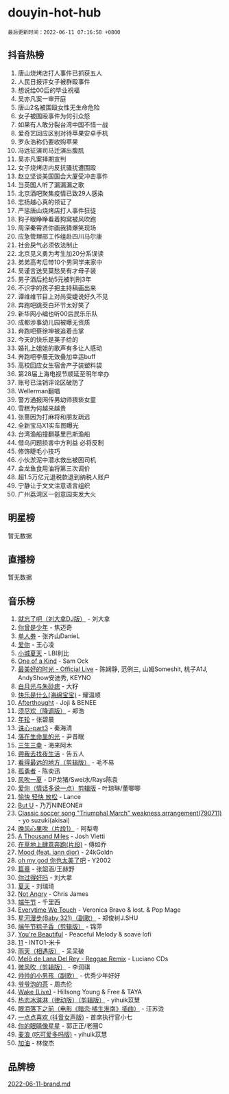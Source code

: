 # douyin-hot-hub

`最后更新时间：2022-06-11 07:16:58 +0800`

## 抖音热榜

1. 唐山烧烤店打人事件已抓获五人
1. 人民日报评女子被群殴事件
1. 想说给00后的毕业祝福
1. 吴亦凡案一审开庭
1. 唐山2名被围殴女性无生命危险
1. 女子被围殴事件为何引众怒
1. 如果有人敢分裂台湾中国不惜一战
1. 爱奇艺回应区别对待苹果安卓手机
1. 罗永浩称仍要收购苹果
1. 冯远征演司马迁演出腹肌
1. 吴亦凡案择期宣判
1. 女子烧烤店内反抗骚扰遭围殴
1. 赵立坚谈美国国会大厦受冲击事件
1. 当英国人听了漏漏漏之歌
1. 北京酒吧聚集疫情已致29人感染
1. 志扬越心真的领证了
1. 严惩唐山烧烤店打人事件狂徒
1. 狗子眼睁睁看着狗窝被风吹跑
1. 周深秦霄贤你画我猜爆笑现场
1. 应急管理部工作组赴四川马尔康
1. 社会戾气必须依法制止
1. 北京见义勇为考生加20分系误读
1. 弟弟高考后带10个男同学来家中
1. 吴谨言送吴莫愁吴有才母子装
1. 男子酒后抢劫5元被判刑3年
1. 不识字的孩子把主持稿画出来
1. 谭维维节目上对尚雯婕说好久不见
1. 奔跑吧跳茭白环节太好笑了
1. 新华网小编也听00后民乐乐队
1. 成都涉事幼儿园被曝无资质
1. 奔跑吧蔡徐坤被追着击掌
1. 今天的快乐是英子给的
1. 婚礼上姐姐的歌声有多让人感动
1. 奔跑吧李晨无效叠加幸运buff
1. 高校回应女生宿舍产子装塑料袋
1. 第28届上海电视节顺延至明年举办
1. 账号已注销评论区破防了
1. Wellerman翻唱
1. 警方通报网传男幼师猥亵女童
1. 雪糕为何越来越贵
1. 张蔷因为打麻将和朋友疏远
1. 全新宝马X1实车图曝光
1. 台湾渔船撞翻基里巴斯渔船
1. 借乌问题损害中方利益 必将反制
1. 修饰睫毛小技巧
1. 小伙淤泥中潜水救出被困司机
1. 金龙鱼食用油将第三次调价
1. 超1.5万亿元退税款退到纳税人账户
1. 宁静让于文文注意语言组织
1. 广州荔湾区一创意园突发大火

## 明星榜

暂无数据

## 直播榜

暂无数据

## 音乐榜

1. [就忘了吧（刘大拿DJ版）]() - 刘大拿
1. [你曾是少年](https://sf6-cdn-tos.douyinstatic.com/obj/tos-cn-ve-2774/015c43fe8b9a480daa75555dedef5cd2) - 焦迈奇
1. [单人券]() - 张齐山DanieL
1. [爱你](https://sf6-cdn-tos.douyinstatic.com/obj/tos-cn-ve-2774/738d8b240f1e4519b44cf31c84e02e24) - 王心凌
1. [小城夏天]() - LBI利比
1. [One of a Kind](https://sf3-cdn-tos.douyinstatic.com/obj/tos-cn-ve-2774/0a47d1d2ff5d47ccb42b56567de4456f) - Sam Ock
1. [最美好的时光 - Official Live]() - 陈娴静, 范例三, 山姆Someshit, 桃子A1J, AndyShow安迪秀, KEYNO
1. [白月光与朱砂痣]() - 大籽
1. [快乐是什么(海绵宝宝)](https://sf6-cdn-tos.douyinstatic.com/obj/tos-cn-ve-2774/c4bb2c16b7f24d34af3edcfb56be2d66) - 耀温顺
1. [Afterthought](https://sf3-cdn-tos.douyinstatic.com/obj/tos-cn-ve-2774/5b832cdf45494148ba3c17fc04eec659) - Joji & BENEE
1. [须尽欢（降调版）]() - 郑浩
1. [年轮]() - 张碧晨
1. [诛心-part3]() - 秦海清
1. [落在生命里的光](https://sf6-cdn-tos.douyinstatic.com/obj/tos-cn-ve-2774/6a3ac5299a304a0babc779305d06ec09) - 尹昔眠
1. [三生三幸]() - 海来阿木
1. [帶我去找夜生活]() - 告五人
1. [看得最远的地方（剪辑版）](https://sf3-cdn-tos.douyinstatic.com/obj/tos-cn-ve-2774/7e3cdc91401846d0a5a08ac34c7105ad) - 毛不易
1. [孤勇者]() - 陈奕迅
1. [风吹一夏](https://sf3-cdn-tos.douyinstatic.com/obj/tos-cn-ve-2774/64b5a4609eb843c29c974d39d4d5d058) - DP龙猪/Swei水/Rays陈袁
1. [爱你（情话多说一点）剪辑版](https://sf6-cdn-tos.douyinstatic.com/obj/tos-cn-ve-2774/c90e07cc3b804f3fbae1208bcb7f998f) - 叶琼琳/董唧唧
1. [愉快 轻快 放松]() - Lance
1. [But U](https://sf6-cdn-tos.douyinstatic.com/obj/tos-cn-ve-2774/c9b24e803abb480a87dd1768e2eb1da3) - 乃万NINEONE#
1. [Classic soccer song "Triumphal March" weakness arrangement(790711)](https://sf6-cdn-tos.douyinstatic.com/obj/tos-cn-ve-2774/7881e2ee1b664fe9ae8d0b4e47c46751) - yo suzuki(akisai)
1. [晚风心里吹（片段1）](https://sf6-cdn-tos.douyinstatic.com/obj/tos-cn-ve-2774/504672ab830c472fa6a5870195b458a9) - 阿梨粤
1. [A Thousand Miles]() - Josh Vietti
1. [在草地上肆意奔跑(片段)](https://sf6-cdn-tos.douyinstatic.com/obj/tos-cn-ve-2774/53a701c9c2fa45a0b21bb0c91aa90880) - 傅如乔
1. [Mood (feat. iann dior)](https://sf6-cdn-tos.douyinstatic.com/obj/tos-cn-ve-2774/297dec6cc7874c9ba0386bae496f82a5) - 24kGoldn
1. [oh my god 你也太美了吧]() - Y2002
1. [篇章](https://sf3-cdn-tos.douyinstatic.com/obj/tos-cn-ve-2774/6cd3e3ba67254449ae2883146305ac06) - 张韶涵/王赫野
1. [你过得好吗]() - 刘大拿
1. [夏天]() - 刘瑞琦
1. [Not Angry](https://sf6-cdn-tos.douyinstatic.com/obj/tos-cn-ve-2774/651f30a826dc43cbb6becf6b048f9541) - Chris James
1. [端午节](https://sf6-cdn-tos.douyinstatic.com/obj/tos-cn-ve-2774/ad3e542709d542d9aca92d558c10dde6) - 千里西
1. [Everytime We Touch](https://sf3-cdn-tos.douyinstatic.com/obj/tos-cn-ve-2774/c75ab010a32d4437a8c98ef5c7b40478) - Veronica Bravo & lost. & Pop Mage
1. [星河漫步(Baby 321)（副歌）](https://sf3-cdn-tos.douyinstatic.com/obj/tos-cn-ve-2774/64bc0f8a5e5c427381b2957304d65be5) - 郑俊树J.SHU
1. [端午节粽子香（剪辑版）](https://sf3-cdn-tos.douyinstatic.com/obj/tos-cn-ve-2774/5ebf40ce46b344a6968b709c31a66910) - 锦萍
1. [You're Beautiful](https://sf6-cdn-tos.douyinstatic.com/obj/tos-cn-ve-2774/956433a3bed543cc83d1cb4d719d7580) - Peaceful Melody & soave lofi
1. [11]() - INTO1-米卡
1. [雨天（相遇版）]() - 呆呆破
1. [Melô de Lana Del Rey - Reggae Remix](https://sf3-cdn-tos.douyinstatic.com/obj/tos-cn-ve-2774/8ee0eb2f5e704f54a7bf3dc9d3253032) - Luciano CDs
1. [微风吹（剪辑版）]() - 李润祺
1. [帅帅的小男孩（副歌）](https://sf3-cdn-tos.douyinstatic.com/obj/tos-cn-ve-2774/dd4c9a1fe6254ffba9a7db4eefd61def) - 优秀少年好好
1. [爷爷泡的茶]() - 周杰伦
1. [Wake (Live)]() - Hillsong Young & Free & TAYA
1. [热恋冰淇淋（律动版）（剪辑版）](https://sf6-cdn-tos.douyinstatic.com/obj/tos-cn-ve-2774/f1d2a591fa43439b995217ebd60b28d8) - yihuik苡慧
1. [眼泪落下之前（电影《暗恋·橘生淮南》插曲）]() - 汪苏泷
1. [一点点喜欢 (抖音女声版)]() - 首席执行官小七
1. [你的眼睛像星星]() - 郭正正/老圈C
1. [麦浪 (吃可爱多吗版)](https://sf6-cdn-tos.douyinstatic.com/obj/tos-cn-ve-2774/fb2bf2aaa2854aaa8ec0fcfabbee4bd8) - yihuik苡慧
1. [加油]() - 林俊杰

## 品牌榜

[2022-06-11-brand.md](2022-06-11-brand.md)
